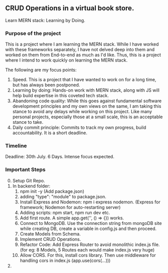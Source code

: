 ## CRUD Operations in a virtual book store.

Learn MERN stack: Learning by Doing.


### Purpose of the project

This is a project where I am learning the MERN stack. 
While I have worked with these frameworks separately, I have not delved deep into them and worked on them from End-to-end as much as I'd like. 
Thus, this is a project where I intend to work quickly on learning the MERN stack.

The following are my focus points:
1. Speed. This is a project that I have wanted to work on for a long time, but has always been postponed. 
2. Learning by doing: Hands-on work with MERN stack, along with JS will help build expertise in this coveted tech stack.  
3. Abandoning code quality: While this goes against fundamental software development principles and my own views on the same, I am taking this stance to avoid any delays while working on this project. Like many personal projects, especially those at a small scale, this is an acceptable stance to take.
4. Daily commit principle: Commits to track my own progress, build accountability. It is a short deadline.


### Timeline

Deadline: 30th July. 6 Days. Intense focus expected.


### Important Steps

0. Setup Git Repo. 
1. In backend folder:
    1. npm init -y (Add package.json)
    2. adding "type": "module" to package.json.
    3. Install Express and Nodemon: npm i express nodemon. (Express for framework; Nodemon for auto-restarting server)
    4. Adding scripts: npm start, npm run dev etc.
    5. Add first route. A simple app.get('', () => {}) works.
    6. Connect to MongoDB. Use the connection string from mongoDB site while creating DB, create a variable in config.js and then proceed. 
    7. Create Models from Schema.
    8. Implement CRUD Operations.
    9. Refactor Code: Add Express Router to avoid monolithic index.js file. (for eg: 8 Models, 5 Routes each would make index.js very huge)
    10. Allow CORS. For this, install cors library. Then use middleware for handling cors in index.js (app.use(cors(...)))
2. 